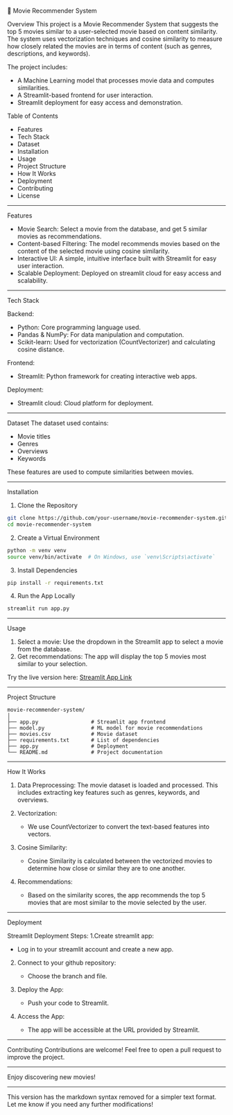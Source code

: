 

🎥 Movie Recommender System

Overview
This project is a Movie Recommender System that suggests the top 5 movies similar to a user-selected movie based on content similarity. The system uses vectorization techniques and cosine similarity to measure how closely related the movies are in terms of content (such as genres, descriptions, and keywords).

The project includes:
- A Machine Learning model that processes movie data and computes similarities.
- A Streamlit-based frontend for user interaction.
- Streamlit deployment for easy access and demonstration.

Table of Contents
- Features
- Tech Stack
- Dataset
- Installation
- Usage
- Project Structure
- How It Works
- Deployment
- Contributing
- License

---

Features
- Movie Search: Select a movie from the database, and get 5 similar movies as recommendations.
- Content-based Filtering: The model recommends movies based on the content of the selected movie using cosine similarity.
- Interactive UI: A simple, intuitive interface built with Streamlit for easy user interaction.
- Scalable Deployment: Deployed on streamlit cloud for easy access and scalability.

---

Tech Stack

Backend:
- Python: Core programming language used.
- Pandas & NumPy: For data manipulation and computation.
- Scikit-learn: Used for vectorization (CountVectorizer) and calculating cosine distance.

Frontend:
- Streamlit: Python framework for creating interactive web apps.

Deployment:
- Streamlit cloud: Cloud platform for deployment.

---

Dataset
The dataset used contains:
- Movie titles
- Genres
- Overviews
- Keywords

These features are used to compute similarities between movies.

---

Installation

1. Clone the Repository

```bash
git clone https://github.com/your-username/movie-recommender-system.git
cd movie-recommender-system
```

2. Create a Virtual Environment

```bash
python -m venv venv
source venv/bin/activate  # On Windows, use `venv\Scripts\activate`
```

3. Install Dependencies

```bash
pip install -r requirements.txt
```

4. Run the App Locally

```bash
streamlit run app.py
```

---

Usage
1. Select a movie: Use the dropdown in the Streamlit app to select a movie from the database.
2. Get recommendations: The app will display the top 5 movies most similar to your selection.

Try the live version here: [Streamlit App Link](https://movie-recommender-system-evf8lqvyip2xcjzmak9eiq.streamlit.app/)

---

Project Structure
```
movie-recommender-system/
│
├── app.py                 # Streamlit app frontend
├── model.py               # ML model for movie recommendations
├── movies.csv             # Movie dataset
├── requirements.txt       # List of dependencies
├── app.py                 # Deployment
└── README.md              # Project documentation
```

---

How It Works

1. Data Preprocessing: The movie dataset is loaded and processed. This includes extracting key features such as genres, keywords, and overviews.
   
2. Vectorization: 
   - We use CountVectorizer to convert the text-based features into vectors.
   
3. Cosine Similarity: 
   - Cosine Similarity is calculated between the vectorized movies to determine how close or similar they are to one another.
   
4. Recommendations: 
   - Based on the similarity scores, the app recommends the top 5 movies that are most similar to the movie selected by the user.

---

Deployment

Streamlit Deployment Steps:
1.Create streamlit app: 
   - Log in to your streamlit account and create a new app.
   
2. Connect to your github repository:
   - Choose the branch and file.

3. Deploy the App:
   - Push your code to Streamlit.

4. Access the App:
   - The app will be accessible at the URL provided by Streamlit.

---

Contributing
Contributions are welcome! Feel free to open a pull request to improve the project.

---


Enjoy discovering new movies!

---

This version has the markdown syntax removed for a simpler text format. Let me know if you need any further modifications!
